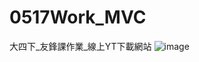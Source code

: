 # 0517Work_MVC
大四下_友鋒課作業_線上YT下載網站
![image](https://github.com/hank444tw/0517Work_MVC/blob/master/%E6%93%B7%E5%8F%96.JPG)
